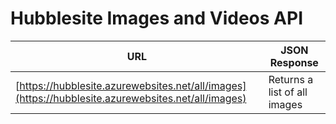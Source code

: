 # Hubblesite Images and Videos API


| URL | JSON Response |
| --- | --- |
| [https://hubblesite.azurewebsites.net/all/images](https://hubblesite.azurewebsites.net/all/images) | Returns a list of all images |
